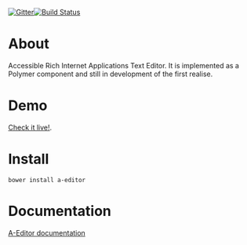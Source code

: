 [![Gitter](https://badges.gitter.im/Join%20Chat.svg)](https://gitter.im/rodrigoprestesmachado/a-editor?utm_source=badge&utm_medium=badge&utm_campaign=pr-badge)[![Build Status](https://travis-ci.org/rodrigoprestesmachado/a-editor.svg?branch=master)](https://travis-ci.org/rodrigoprestesmachado/a-editor)

# About
Accessible Rich Internet Applications Text Editor. It is implemented as a Polymer 
component and still in development of the first realise.

# Demo
[Check it live!](http://code.inf.poa.ifrs.edu.br/a-editor/bower_components/a-editor/example).

# Install
```schell
bower install a-editor
```
# Documentation 
[A-Editor documentation](https://github.com/rodrigoprestesmachado/a-editor/wiki)
